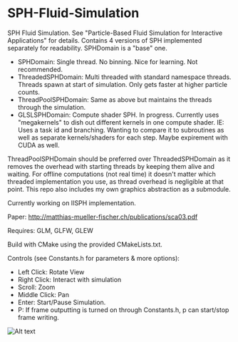 # SPH-Fluid-Simulation
SPH Fluid Simulation. See "Particle-Based Fluid Simulation for Interactive Applications" for details. Contains 4 versions of SPH implemented separately for readability. SPHDomain is a "base" one.

* SPHDomain: Single thread. No binning. Nice for learning. Not recommended.
* ThreadedSPHDomain: Multi threaded with standard namespace threads. Threads spawn at start of simulation. Only gets faster at higher particle counts.
* ThreadPoolSPHDomain: Same as above but maintains the threads through the simulation.
* GLSLSPHDomain: Compute shader SPH. In progress. Currently uses "megakernels" to dish out different kernels in one compute shader. IE: Uses a task id and branching. Wanting to compare it to subroutines as well as separate kernels/shaders for each step. Maybe expirement with CUDA as well.

ThreadPoolSPHDomain should be preferred over ThreadedSPHDomain as it removes the overhead with starting threads by keeping them alive and waiting. For offline computations (not real time) it doesn't matter which threaded implementation you use, as thread overhead is negligible at that point. This repo also includes my own graphics abstraction as a submodule.

Currently working on IISPH implementation.

Paper: http://matthias-mueller-fischer.ch/publications/sca03.pdf

Requires: GLM, GLFW, GLEW

Build with CMake using the provided CMakeLists.txt.

Controls (see Constants.h for parameters & more options):

* Left Click: Rotate View
* Right Click: Interact with simulation
* Scroll: Zoom
* Middle Click: Pan
* Enter: Start/Pause Simulation.
* P: If frame outputting is turned on through Constants.h, p can start/stop frame writing.

![Alt text](https://andaharoo.files.wordpress.com/2018/12/frame_0347-1.png)